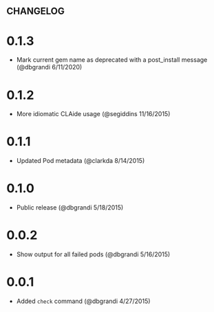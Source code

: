 ## CHANGELOG

# 0.1.3
 - Mark current gem name as deprecated with a post_install message (@dbgrandi 6/11/2020)

# 0.1.2
  - More idiomatic CLAide usage (@segiddins 11/16/2015)

# 0.1.1
  - Updated Pod metadata (@clarkda 8/14/2015)

# 0.1.0
  - Public release (@dbgrandi 5/18/2015)

# 0.0.2
  - Show output for all failed pods (@dbgrandi 5/16/2015)

# 0.0.1
  - Added `check` command (@dbgrandi 4/27/2015)
  
